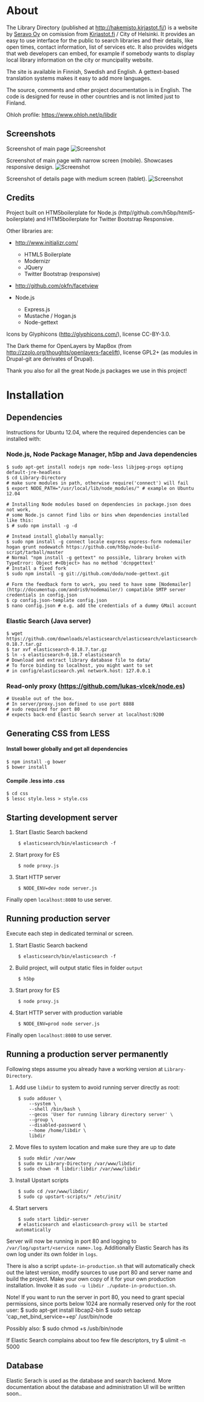 About
=====

The Library Directory (published at http://hakemisto.kirjastot.fi/) is a website by [Seravo Oy](http://seravo.fi/) on comission from [Kirjastot.fi](http://kirjasto.fi/) / City of Helsinki. It provides an easy to use interface for the public to search libraries and their details, like open times, contact information, list of services etc. It also provides widgets that web developers can embed, for example if somebody wants to display local library information on the city or muncipality website.

The site is available in Finnish, Swedish and English. A gettext-based translation systems makes it easy to add more languages.

The source, comments and other project documentation is in English. The code is designed for reuse in other countries and is not limited just to Finland.

Ohloh profile: https://www.ohloh.net/p/libdir

<script type="text/javascript" src="http://www.ohloh.net/p/603249/widgets/project_partner_badge.js"></script>

Screenshots
-----------

Screenshot of main page
![Screenshot](https://github.com/Seravo/Library-Directory/raw/master/screenshot.png "Screenshot of main page")

Screenshot of main page with narrow screen (mobile). Showcases responsive design.
![Screenshot](https://github.com/Seravo/Library-Directory/raw/master/screenshot-mobile.png "Screenshot of main page with narrow screen (mobile). Showcases responsive design.")

Screenshot of details page with medium screen (tablet).
![Screenshot](https://github.com/Seravo/Library-Directory/raw/master/screenshot-tablet-detailspage.png "Screenshot of details page with medium screen (tablet).")


Credits
-------

Project built on HTM5boilerplate for Node.js (http//github.com/h5bp/html5-boilerplate) and HTM5boilerplate for Twitter Bootstrap Responsive.

Other libraries are:

* http://www.initializr.com/

    * HTML5 Boilerplate
    * Modernizr
    * JQuery
    * Twitter Bootstrap (responsive)
        
* http://github.com/okfn/facetview

* Node.js

    * Express.js
    * Mustache / Hogan.js
    * Node-gettext
    
Icons by Glyphicons (http://glyphicons.com/), license CC-BY-3.0.

The Dark theme for OpenLayers by MapBox (from http://zzolo.org/thoughts/openlayers-facelift), license GPL2+ (as modules in Drupal-git are derivates of Drupal).

Thank you also for all the great Node.js packages we use in this project!


Installation
============

Dependencies
------------

Instructions for Ubuntu 12.04, where the required dependencies can be installed with:

### Node.js, Node Package Manager, h5bp and Java dependencies

    $ sudo apt-get install nodejs npm node-less libjpeg-progs optipng default-jre-headless
    $ cd Library-Directory
    # make sure modules in path, otherwise require('connect') will fail
    $ export NODE_PATH="/usr/local/lib/node_modules/" # example on Ubuntu 12.04

    # Installing Node modules based on dependencies in package.json does not work,
    # some Node.js cannot find libs or bins when dependencies installed like this:
    $ # sudo npm install -g -d
    
    # Instead install globally manually:
    $ sudo npm install -g connect locale express express-form nodemailer hogan grunt nodewatch https://github.com/h5bp/node-build-script/tarball/master
    # Normal "npm install -g gettext" no possible, library broken with TypeError: Object #<Object> has no method 'dcnpgettext'
    # Install a fixed fork
    $ sudo npm install -g git://github.com/dodo/node-gettext.git
    
    # Form the feedback form to work, you need to have some [Nodemailer](http://documentup.com/andris9/nodemailer/) compatible SMTP server credentials in config.json
    $ cp config.json-template config.json
    $ nano config.json # e.g. add the credentials of a dummy GMail account

### Elastic Search (Java server)

    $ wget https://github.com/downloads/elasticsearch/elasticsearch/elasticsearch-0.18.7.tar.gz
    $ tar xvf elasticsearch-0.18.7.tar.gz
    $ ln -s elasticsearch-0.18.7 elasticsearch
    # Download and extract library database file to data/
    # To force binding to localhost, you might want to set
    # in config/elasticsearch.yml network.host: 127.0.0.1

### Read-only proxy (https://github.com/lukas-vlcek/node.es)
    
    # Useable out of the box.
    # In server/proxy.json defined to use port 8888 
    # sudo required for port 80
    # expects back-end Elastic Search server at localhost:9200

Generating CSS from LESS
------------------------

#### Install bower globally and get all dependencies

    $ npm install -g bower
    $ bower install

#### Compile .less into .css

    $ cd css
    $ lessc style.less > style.css


Starting development server
---------------------------

1. Start Elastic Search backend

        $ elasticsearch/bin/elasticsearch -f
        
2. Start proxy for ES
        
        $ node proxy.js

3. Start HTTP server

        $ NODE_ENV=dev node server.js

Finally open `localhost:8080` to use server.


Running production server
--------------------------
Execute each step in dedicated terminal or screen.

1. Start Elastic Search backend

        $ elasticsearch/bin/elasticsearch -f
        
2. Build project, will output static files in folder `output`

        $ h5bp

3. Start proxy for ES
        
        $ node proxy.js

4. Start HTTP server with production variable

        $ NODE_ENV=prod node server.js
        
Finally open `localhost:8080` to use server.


Running a production server permanently
---------------------------------------

Following steps assume you already have a working version at `Library-Directory`.

1. Add use `libdir` to system to avoid running server directly as root:

        $ sudo adduser \
            --system \
            --shell /bin/bash \
            --gecos 'User for running library directory server' \
            --group \
            --disabled-password \
            --home /home/libdir \
            libdir

2. Move files to system location and make sure they are up to date

        $ sudo mkdir /var/www
        $ sudo mv Library-Directory /var/www/libdir
        $ sudo chown -R libdir:libdir /var/www/libdir
        
3. Install Upstart scripts

        $ sudo cd /var/www/libdir/
        $ sudo cp upstart-scripts/* /etc/init/

3. Start servers

        $ sudo start libdir-server
        # elasticsearch and elasticsearch-proxy will be started automatically
        
Server will now be running in port 80 and logging to `/var/log/upstart/<service name>.log`. Additionally Elastic Search has its own log under its own folder in `logs`.

There is also a script `update-in-production.sh` that will automatically check out the latest version, modify sources to use port 80 and server name and build the project. Make your own copy of it for your own production installation. Invoke it as `sudo -u libdir ./update-in-production.sh`.

Note! If you want to run the server in port 80, you need to grant special permissions, since ports below 1024 are normally reserved only for the root user:
    $ sudo apt-get install libcap2-bin 
    $ sudo setcap 'cap_net_bind_service=+ep' /usr/bin/node

Possibly also:
    $ sudo chmod +s /usb/bin/node

If Elastic Search complains about too few file descriptors, try
    $ ulimit -n 5000
      
Database
--------

Elastic Serach is used as the database and search backend. More documentation about the database and administration UI will be written soon..


